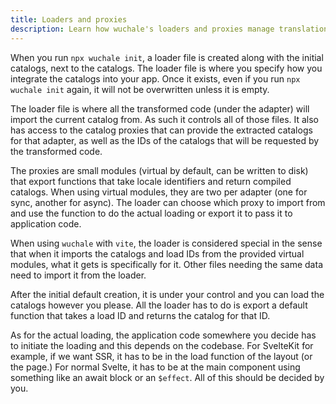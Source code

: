```yaml
---
title: Loaders and proxies
description: Learn how wuchale's loaders and proxies manage translation catalogs - from virtual modules and compiled files to custom loading strategies, ensuring efficient internationalization.
---
```


When you run `npx wuchale init`, a loader file is created along with the
initial catalogs, next to the catalogs. The loader file is where you specify
how you integrate the catalogs into your app. Once it exists, even if you run
`npx wuchale init` again, it will not be overwritten unless it is empty.

The loader file is where all the transformed code (under the adapter) will
import the current catalog from. As such it controls all of those files. It
also has access to the catalog proxies that can provide the extracted catalogs
for that adapter, as well as the IDs of the catalogs that will be requested by
the transformed code.

The proxies are small modules (virtual by default, can be written to disk) that
export functions that take locale identifiers and return compiled catalogs.
When using virtual modules, they are two per adapter (one for sync, another for
async). The loader can choose which proxy to import from and use the function
to do the actual loading or export it to pass it to application code.

When using `wuchale` with `vite`, the loader is considered special in the sense
that when it imports the catalogs and load IDs from the provided virtual
modules, what it gets is specifically for it. Other files needing the same data
need to import it from the loader.

After the initial default creation, it is under your control and you can load
the catalogs however you please. All the loader has to do is export a default
function that takes a load ID and returns the catalog for that ID.

As for the actual loading, the application code somewhere you decide has to
initiate the loading and this depends on the codebase. For SvelteKit for
example, if we want SSR, it has to be in the load function of the layout (or
the page.) For normal Svelte, it has to be at the main component using
something like an await block or an `$effect`. All of this should be decided by
you.

